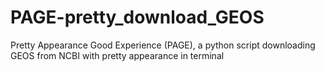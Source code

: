 # PAGE-pretty_download_GEOS
Pretty Appearance Good Experience (PAGE), a python script downloading GEOS from NCBI with pretty appearance in terminal
